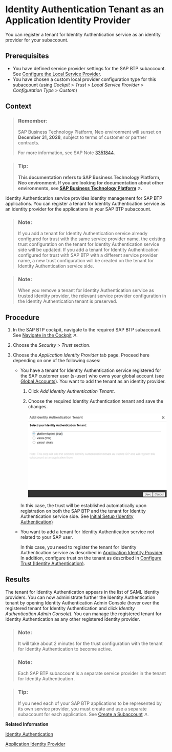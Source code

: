 <!-- loiod3df5b457d0c43fca117da0dc14e2f0d -->

# Identity Authentication Tenant as an Application Identity Provider

You can register a tenant for Identity Authentication service as an identity provider for your subaccount.



## Prerequisites

-   You have defined service provider settings for the SAP BTP subaccount. See [Configure the Local Service Provider](application-identity-provider-dc61853.md#loiodcdfe339f94947bc96508daa686cc56d).
-   You have chosen a custom local provider configuration type for this subaccount \(using *Cockpit* \> *Trust* \> *Local Service Provider* \> *Configuration Type* \> *Custom*\)



## Context

> ### Remember:  
> SAP Business Technology Platform, Neo environment will sunset on **December 31, 2028**, subject to terms of customer or partner contracts.
> 
> For more information, see SAP Note [3351844](https://launchpad.support.sap.com/#/notes/3351844).

> ### Tip:  
> **This documentation refers to SAP Business Technology Platform, Neo environment. If you are looking for documentation about other environments, see [SAP Business Technology Platform](https://help.sap.com/viewer/65de2977205c403bbc107264b8eccf4b/Cloud/en-US/6a2c1ab5a31b4ed9a2ce17a5329e1dd8.html "SAP Business Technology Platform (SAP BTP) is an integrated offering comprised of four technology portfolios: database and data management, application development and integration, analytics, and intelligent technologies. The platform offers users the ability to turn data into business value, compose end-to-end business processes, and build and extend SAP applications quickly.") :arrow_upper_right:.**

Identity Authentication service provides identity management for SAP BTP applications. You can register a tenant for Identity Authentication service as an identity provider for the applications in your SAP BTP subaccount.

> ### Note:  
> If you add a tenant for Identity Authentication service already configured for trust with the same service provider name, the existing trust configuration on the tenant for Identity Authentication service side will be updated. If you add a tenant for Identity Authentication configured for trust with SAP BTP with a different service provider name, a new trust configuration will be created on the tenant for Identity Authentication service side.

> ### Note:  
> When you remove a tenant for Identity Authentication service as trusted identity provider, the relevant service provider configuration in the Identity Authentication tenant is preserved.



## Procedure

1.  In the SAP BTP cockpit, navigate to the required SAP BTP subaccount. See [Navigate in the Cockpit](https://help.sap.com/viewer/65de2977205c403bbc107264b8eccf4b/Cloud/en-US/0874895f1f78459f9517da55a11ffebd.html "Learn how to navigate to your global accounts and subaccounts in the SAP BTP cockpit.") :arrow_upper_right:.

2.  Choose the *Security* \> *Trust* section.

3.  Choose the *Application Identity Provider* tab page. Proceed here depending on one of the following cases:

    -   You have a tenant for Identity Authentication service registered for the SAP customer user \(s-user\) who owns your global account \(see [Global Accounts](../10-concepts-neo/account-model-722a475.md#loio9b7d44f92eec44a6ae87129c02aeec0d)\). You want to add the tenant as an identity provider.

        1.  Click *Add Identity Authentication Tenant*.
        2.  Choose the required Identity Authentication tenant and save the changes.

            ![](images/Register_an_SCI_Tenant_adb298c.png)


        In this case, the trust will be established automatically upon registration on both the SAP BTP and the tenant for Identity Authentication service side. See [Initial Setup \(Identity Authentication\)](https://help.sap.com/viewer/6d6d63354d1242d185ab4830fc04feb1/Cloud/en-US/31af7da133874e199a7df1d42905241b.html)

    -   You want to add a tenant for Identity Authentication service not related to your SAP user.

        In this case, you need to register the tenant for Identity Authentication service as described in [Application Identity Provider](application-identity-provider-dc61853.md#loiodc618538d97610148155d97dcd123c24). In addition, configure trust on the tenant as described in [Configure Trust \(Identity Authentication\)](https://help.sap.com/viewer/6d6d63354d1242d185ab4830fc04feb1/Cloud/en-US/f96e4c5930a94d1ba117e05a3f3c30fc.html).





## Results

The tenant for Identity Authentication appears in the list of SAML identity providers. You can now administrate further the Identity Authentication tenant by opening Identity Authentication Admin Console \(hover over the registered tenant for Identity Authentication and click *Identity Authentication Admin Console*\). You can manage the registered tenant for Identity Authentication as any other registered identity provider.

> ### Note:  
> It will take about 2 minutes for the trust configuration with the tenant for Identity Authentication to become active.

> ### Note:  
> Each SAP BTP subaccount is a separate service provider in the tenant for Identity Authentication .

> ### Tip:  
> If you need each of your SAP BTP applications to be represented by its own service provider, you must create and use a separate subaccount for each application. See [Create a Subaccount](https://help.sap.com/viewer/65de2977205c403bbc107264b8eccf4b/Cloud/en-US/05280a123d3044ae97457a25b3013918.html "Create subaccounts in your global account using the SAP BTP cockpit.") :arrow_upper_right:.

**Related Information**  


[Identity Authentication](https://help.sap.com/viewer/6d6d63354d1242d185ab4830fc04feb1/Cloud/en-US/d17a116432d24470930ebea41977a888.html)

[Application Identity Provider](application-identity-provider-dc61853.md#loiodc618538d97610148155d97dcd123c24 "The application identity provider supplies the user base for your applications. For example, you can use your corporate identity provider for your applications. This is called identity federation. SAP BTP supports Security Assertion Markup Language (SAML) 2.0 for identity federation.")

